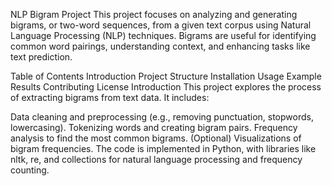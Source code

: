 NLP Bigram Project
This project focuses on analyzing and generating bigrams, or two-word sequences, from a given text corpus using Natural Language Processing (NLP) techniques. Bigrams are useful for identifying common word pairings, understanding context, and enhancing tasks like text prediction.

Table of Contents
Introduction
Project Structure
Installation
Usage
Example Results
Contributing
License
Introduction
This project explores the process of extracting bigrams from text data. It includes:

Data cleaning and preprocessing (e.g., removing punctuation, stopwords, lowercasing).
Tokenizing words and creating bigram pairs.
Frequency analysis to find the most common bigrams.
(Optional) Visualizations of bigram frequencies.
The code is implemented in Python, with libraries like nltk, re, and collections for natural language processing and frequency counting.
